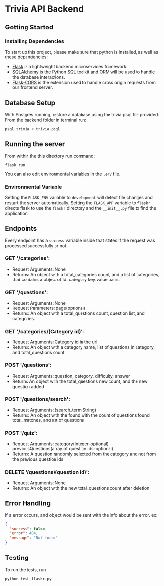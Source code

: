 # Trivia API Backend

## Getting Started

### Installing Dependencies
To start up this project, please make sure that python is installed, as well as these dependencies:
- [Flask](http://flask.pocoo.org/)  is a lightweight backend microservices framework.
- [SQLAlchemy](https://www.sqlalchemy.org/) is the Python SQL toolkit and ORM will be used to handle the database interactions.
- [Flask-CORS](https://flask-cors.readthedocs.io/en/latest/#) is the extension used to handle cross origin requests from our frontend server. 

## Database Setup
With Postgres running, restore a database using the trivia.psql file provided. From the backend folder in terminal run:
```bash
psql trivia < trivia.psql
```

## Running the server

From within the this directory run command:
```
flask run
```
You can also edit environmental variables in the `.env` file.
### Environmental Variable
Setting the `FLASK_ENV` variable to `development` will detect file changes and restart the server automatically.
Setting the `FLASK_APP` variable to `flaskr` directs flask to use the `flaskr` directory and the `__init__.py` file to find the application. 

## Endpoints

Every endpoint has a `success` variable inside that states if the request was processed successfully or not.

### GET '/categories':
- Request Arguments: None
- Returns: An object with a total_categories count, and a list of categories, that contains a object of id: category key:value pairs. 

### GET '/questions':
- Request Arguments: None
- Request Parameters: page(optional)
- Returns: An object with a total_questions count, question list, and categories.

### GET '/categories/(Category id)':
- Request Arguments: Category id in the url
- Returns: An object with a category name, list of questions in category, and total_questions count

### POST '/questions':
- Request Arguments: question, category, difficulty, answer
- Returns An object with the total_questions new count, and the new question added

### POST '/questions/search':
- Request Arguments: (search_term String)
- Returns: An object with the found with the count of questions found total_matches, and list of questions

### POST '/quiz':
- Request Arguments: category(Integer-optional), previousQuestions(array of question ids-optional)
- Returns: A question randomly selected from the category and not from the previous question ids

### DELETE  '/questions/(question id)':
- Request Arguments: None
- Returns: An object with the new total_questions count after deletion

## Error Handling
If a error occurs, and object would be sent with the info about the error. ex:
```json
{
  "success": false,
  "error": 404,
  "message": "Not found"
}
```

## Testing
To run the tests, run
```
python test_flaskr.py
```